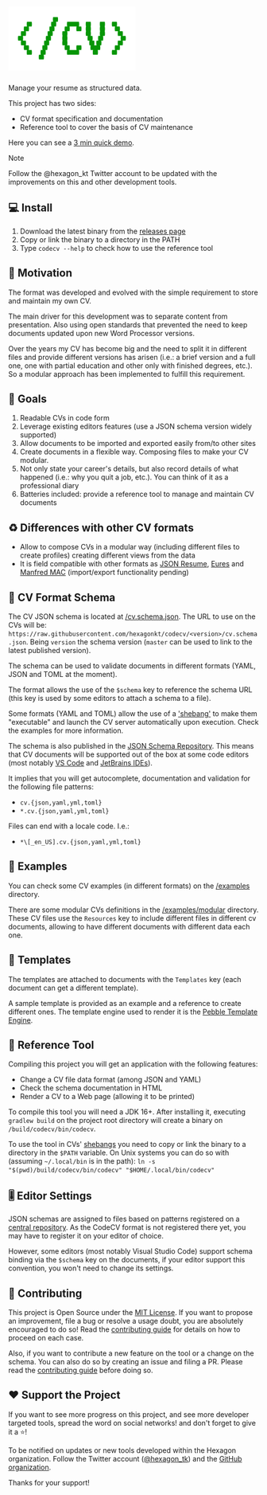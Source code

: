 
# ![CodeCV](logo.png)
Manage your resume as structured data.

This project has two sides:
* CV format specification and documentation
* Reference tool to cover the basis of CV maintenance

Here you can see a [3 min quick demo](https://youtu.be/t4aOSJibuzs).

> [!NOTE]
> Follow the @hexagon_kt Twitter account to be updated with the improvements on this and other
> development tools.

## 💻 Install
1. Download the latest binary from the [releases page](https://github.com/hexagonkt/codecv/releases)
2. Copy or link the binary to a directory in the PATH
3. Type `codecv --help` to check how to use the reference tool

## 🤔 Motivation
The format was developed and evolved with the simple requirement to store and maintain my own CV.

The main driver for this development was to separate content from presentation. Also using open
standards that prevented the need to keep documents updated upon new Word Processor versions.

Over the years my CV has become big and the need to split it in different files and provide
different versions has arisen (i.e.: a brief version and a full one, one with partial education and
other only with finished degrees, etc.). So a modular approach has been implemented to fulfill this
requirement.

## 🎯 Goals
1. Readable CVs in code form
2. Leverage existing editors features (use a JSON schema version widely supported)
3. Allow documents to be imported and exported easily from/to other sites
4. Create documents in a flexible way. Composing files to make your CV modular.
5. Not only state your career's details, but also record details of what happened (i.e.: why you
   quit a job, etc.). You can think of it as a professional diary
6. Batteries included: provide a reference tool to manage and maintain CV documents

## ♻️ Differences with other CV formats
* Allow to compose CVs in a modular way (including different files to create profiles) creating
  different views from the data
* It is field compatible with other formats as [JSON Resume], [Eures] and [Manfred MAC]
  (import/export functionality pending)

[JSON Resume]: https://jsonresume.org
[Eures]: https://eures.ec.europa.eu/index_en
[Manfred MAC]: https://github.com/getmanfred/mac

## 📄 CV Format Schema
The CV JSON schema is located at [/cv.schema.json](/cv.schema.json). The URL to use on the CVs will
be: `https://raw.githubusercontent.com/hexagonkt/codecv/<version>/cv.schema.json`. Being `version`
the schema version (`master` can be used to link to the latest published version).

The schema can be used to validate documents in different formats (YAML, JSON and TOML at the
moment).

The format allows the use of the `$schema` key to reference the schema URL (this key is used by some
editors to attach a schema to a file).

Some formats (YAML and TOML) allow the use of a ['shebang'][shebang] to make them "executable" and
launch the CV server automatically upon execution. Check the examples for more information.

The schema is also published in the [JSON Schema Repository](https://www.schemastore.org/json). This
means that CV documents will be supported out of the box at some code editors (most notably
[VS Code] and [JetBrains IDEs]).

It implies that you will get autocomplete, documentation and validation for the following file
patterns:
- `cv.{json,yaml,yml,toml}`
- `*.cv.{json,yaml,yml,toml}`

Files can end with a locale code. I.e.:
- `*\[_en_US].cv.{json,yaml,yml,toml}`

[shebang]: https://en.wikipedia.org/wiki/Shebang_(Unix)
[VS Code]: https://code.visualstudio.com
[JetBrains IDEs]: https://www.jetbrains.com

## 🧰 Examples
You can check some CV examples (in different formats) on the [/examples](/examples) directory.

There are some modular CVs definitions in the [/examples/modular](/examples/modular) directory.
These CV files use the `Resources` key to include different files in different cv documents,
allowing to have different documents with different data each one.

## 🎨 Templates
The templates are attached to documents with the `Templates` key (each document can get a different
template).

A sample template is provided as an example and a reference to create different ones. The template
engine used to render it is the [Pebble Template Engine].

[Pebble Template Engine]: https://pebbletemplates.io

## 🤖 Reference Tool
Compiling this project you will get an application with the following features:
* Change a CV file data format (among JSON and YAML)
* Check the schema documentation in HTML
* Render a CV to a Web page (allowing it to be printed)

To compile this tool you will need a JDK 16+. After installing it, executing `gradlew build` on the
project root directory will create a binary on `/build/codecv/bin/codecv`.

To use the tool in CVs' [shebangs][shebang] you need to copy or link the binary to a directory in
the `$PATH` variable. On Unix systems you can do so with (assuming `~/.local/bin` is in the path):
`ln -s "$(pwd)/build/codecv/bin/codecv" "$HOME/.local/bin/codecv"`

## 🎚️️ Editor Settings
JSON schemas are assigned to files based on patterns registered on a [central repository]. As the
CodeCV format is not registered there yet, you may have to register it on your editor of choice.

However, some editors (most notably Visual Studio Code) support schema binding via the `$schema` key
on the documents, if your editor support this convention, you won't need to change its settings.

[central repository]: https://www.schemastore.org/json

## 🤝 Contributing
This project is Open Source under the [MIT License](license.md). If you want to propose an
improvement, file a bug or resolve a usage doubt, you are absolutely encouraged to do so! Read the
[contributing guide] for details on how to proceed on each case.

Also, if you want to contribute a new feature on the tool or a change on the schema. You can also
do so by creating an issue and filing a PR. Please read the [contributing guide] before doing so.

[contributing guide]: https://github.com/hexagonkt/codecv/contribute

## ❤️ Support the Project
If you want to see more progress on this project, and see more developer targeted tools,
spread the word on social networks! and don't forget to give it a ⭐!

To be notified on updates or new tools developed within the Hexagon organization. Follow the Twitter
account ([@hexagon_tk]) and the [GitHub organization].

Thanks for your support!

[@hexagon_tk]: https://twitter.com/hexagon_kt
[GitHub organization]: https://github.com/hexagonkt
